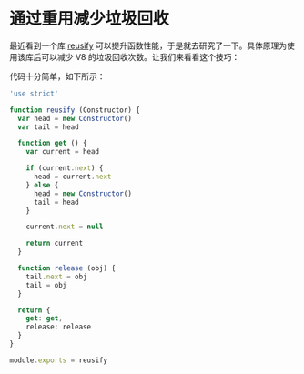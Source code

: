 # 通过重用减少垃圾回收

最近看到一个库 [reusify](https://github.com/mcollina/reusify) 可以提升函数性能，于是就去研究了一下。具体原理为使用该库后可以减少 V8 的垃圾回收次数。让我们来看看这个技巧：

代码十分简单，如下所示：

```ts
'use strict'

function reusify (Constructor) {
  var head = new Constructor()
  var tail = head

  function get () {
    var current = head

    if (current.next) {
      head = current.next
    } else {
      head = new Constructor()
      tail = head
    }

    current.next = null

    return current
  }

  function release (obj) {
    tail.next = obj
    tail = obj
  }

  return {
    get: get,
    release: release
  }
}

module.exports = reusify
```